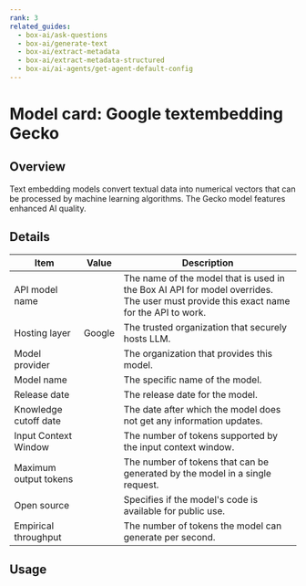 ```yaml
---
rank: 3
related_guides:
  - box-ai/ask-questions
  - box-ai/generate-text
  - box-ai/extract-metadata
  - box-ai/extract-metadata-structured
  - box-ai/ai-agents/get-agent-default-config
---
```

# Model card: Google textembedding Gecko

## Overview

Text embedding models convert textual data into numerical vectors that can be processed by machine learning algorithms. The Gecko model features enhanced AI quality.

## Details

| Item  | Value | Description |
|-----------|----------|----------|
|API model name|| The name of the model that is used in the Box AI API for model overrides. The user must provide this exact name for the API to work. |
|Hosting layer|  Google | The trusted organization that securely hosts LLM. |
|Model provider|| The organization that provides this model. |
|Model name|| The specific name of the model. | 
|Release date| | The release date for the model.|
|Knowledge cutoff date| | The date after which the model does not get any information updates. |
|Input Context Window || The number of tokens supported by the input context window.| 
|Maximum output tokens |  |The number of tokens that can be generated by the model in a single request.| 
|Open source | | Specifies if the model's code is available for public use.
|Empirical throughput| | The number of tokens the model can generate per second.|

## Usage